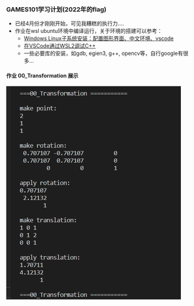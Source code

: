 ### GAMES101学习计划(2022年的flag)
* 已经4月份才刚刚开始，可见我糟糕的执行力....
* 作业在wsl ubuntu环境中编译运行，关于环境的搭建可以参考：
    * [Windows Linux子系统安装：配置图形界面、中文环境、vscode](https://zhuanlan.zhihu.com/p/170210673)
    * [在VSCode通过WSL2调试C++](https://blog.csdn.net/SuGeLaInys/article/details/99934184)
    * 一些必要库的安装，如gdb, egien3, g++, opencv等，自行google有很多...

#### 作业 00_Transformation 展示
![image](https://github.com/SiberiaYaKing/LearnGames101/blob/master/README_IMG/00.png)